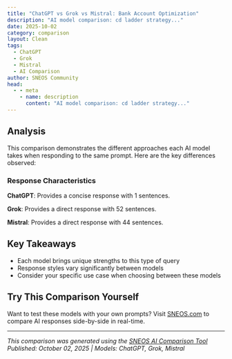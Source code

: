 ```yaml
---
title: "ChatGPT vs Grok vs Mistral: Bank Account Optimization"
description: "AI model comparison: cd ladder strategy..."
date: 2025-10-02
category: comparison
layout: Clean
tags:
  - ChatGPT
  - Grok
  - Mistral
  - AI Comparison
author: SNEOS Community
head:
  - - meta
    - name: description
      content: "AI model comparison: cd ladder strategy..."
---
```


<ChatComparison
  title="ChatGPT vs Grok vs Mistral: Bank Account Optimization"
  prompt="cd ladder strategy"
  :responses='{
    "ChatGPT": "Error calling OpenAI API.",
    "Grok": "A **CD ladder strategy** is a savings or investment approach that involves distributing funds across multiple certificates of deposit (CDs) with different maturity dates. This strategy helps balance the need for liquidity, predictable returns, and the potential to take advantage of changing interest rates. Here\u0027s how it works and why it\u0027s beneficial:\n\n### How a CD Ladder Works\n1. **Multiple CDs with Staggered Maturities**:\n   - Instead of investing all your money in a single CD, you divide your funds into several CDs with varying terms (e.g., 6 months, 1 year, 2 years, 3 years, etc.).\n   - For example, if you have $5,000 to invest, you might put $1,000 into five CDs with maturities of 1, 2, 3, 4, and 5 years.\n\n2. **Rolling Over CDs**:\n   - When a shorter-term CD matures, you reinvest the funds into a new CD with a longer maturity (e.g., a 5-year CD in the example above).\n   - This keeps the ladder structure intact, ensuring that you always have CDs maturing at regular intervals.\n\n3. **Regular Access to Funds**:\n   - Since the CDs mature at different times, you have periodic access to portions of your money without penalties (as long as you wait until maturity).\n   - This provides liquidity compared to locking all funds into a single long-term CD.\n\n### Benefits of a CD Ladder Strategy\n1. **Liquidity**:\n   - With CDs maturing at staggered intervals, you can access parts of your money periodically without breaking the entire investment or incurring early withdrawal penalties.\n   \n2. **Interest Rate Flexibility**:\n   - If interest rates rise, you can reinvest maturing CDs at higher rates, potentially increasing your returns over time.\n   - If rates fall, you still have longer-term CDs locked in at higher rates.\n\n3. **Reduced Risk**:\n   - CDs are generally insured by the FDIC (up to $250,000 per depositor per insured bank in the U.S.), making them a low-risk investment.\n   - The ladder strategy spreads out the risk of being locked into low rates for too long.\n\n4. **Predictable Income**:\n   - A CD ladder can provide a steady stream of income or accessible funds at regular intervals, which is useful for budgeting or planning expenses.\n\n### Drawbacks of a CD Ladder Strategy\n1. **Lower Returns Compared to Other Investments**:\n   - CDs typically offer lower returns than riskier investments like stocks or mutual funds.\n   \n2. **Inflation Risk**:\n   - The fixed interest rates of CDs may not keep pace with inflation, reducing your purchasing power over time.\n\n3. **Early Withdrawal Penalties**:\n   - If you need to access funds before a CD matures, you may face penalties, so it\u2019s important to plan your ladder based on your liquidity needs.\n\n### Example of a CD Ladder\n- Total Investment: $10,000\n- Divide the funds into 5 CDs of $2,000 each with the following maturities:\n  - CD 1: 1-year term (matures in 1 year)\n  - CD 2: 2-year term (matures in 2 years)\n  - CD 3: 3-year term (matures in 3 years)\n  - CD 4: 4-year term (matures in 4 years)\n  - CD 5: 5-year term (matures in 5 years)\n- After 1 year, when CD 1 matures, reinvest the $2,000 (plus interest) into a new 5-year CD.\n- Repeat this process each year as each CD matures, always rolling the funds into a new 5-year CD.\n- Outcome: You\u2019ll have a CD maturing every year, providing access to funds while taking advantage of longer-term rates.\n\n### Tips for Building a CD Ladder\n1. **Assess Your Needs**:\n   - Determine how much money you can lock away and how often you\u2019ll need access to funds. Choose maturity intervals that align with your financial goals (e.g., every 6 months or every year).\n   \n2. **Shop for Rates**:\n   - Compare CD rates from different banks or credit unions to maximize returns. Online banks often offer higher rates than traditional banks.\n\n3. **Consider Rate Trends**:\n   - In a rising rate environment, shorter-term CDs may be better so you can reinvest at higher rates. In a falling rate environment, longer-term CDs can lock in higher rates.\n\n4. **Diversify Across Institutions**:\n   - If your total investment exceeds FDIC insurance limits, spread your funds across multiple banks to ensure full coverage.\n\nA CD ladder is an effective strategy for conservative investors who prioritize safety, predictable returns, and periodic access to funds. If you\u0027re considering this approach, it\u2019s worth consulting with a financial advisor to tailor the ladder to your specific goals and circumstances.",
    "Mistral": "The \u0022CD Ladder\u0022 strategy is a popular approach for investing in Certificates of Deposit (CDs) to maximize returns while maintaining liquidity and minimizing interest rate risk. Here\u0027s how it works:\n\n### Steps to Create a CD Ladder\n\n1. **Determine Your Investment Horizon**: Decide how long you want to invest your money. For example, you might choose a 5-year horizon.\n\n2. **Divide Your Investment**: Split your total investment amount into equal parts. If you have $10,000 and a 5-year horizon, you would divide it into five parts of $2,000 each.\n\n3. **Purchase CDs with Staggered Maturities**:\n   - Buy a 1-year CD with $2,000.\n   - Buy a 2-year CD with $2,000.\n   - Buy a 3-year CD with $2,000.\n   - Buy a 4-year CD with $2,000.\n   - Buy a 5-year CD with $2,000.\n\n4. **Reinvest Maturities**: When the 1-year CD matures, reinvest the proceeds into a new 5-year CD. Continue this process each year.\n\n### Benefits of a CD Ladder\n\n1. **Liquidity**: By staggering the maturities, you ensure that a portion of your investment becomes available each year. This provides liquidity without having to break a CD and incur penalties.\n\n2. **Interest Rate Management**: If interest rates rise, you can take advantage of higher rates when your shorter-term CDs mature. Conversely, if rates fall, you still benefit from the higher rates on your longer-term CDs.\n\n3. **Diversification**: Spreading your investments across different maturities helps diversify your risk. You are not locked into a single interest rate for the entire investment period.\n\n### Example\n\nLet\u0027s say you have $10,000 to invest and you choose a 5-year CD ladder:\n\n- **Year 1**: Buy a 1-year CD, 2-year CD, 3-year CD, 4-year CD, and 5-year CD, each with $2,000.\n- **Year 2**: The 1-year CD matures. Reinvest the $2,000 into a new 5-year CD.\n- **Year 3**: The 2-year CD matures. Reinvest the $2,000 into a new 5-year CD.\n- **Year 4**: The 3-year CD matures. Reinvest the $2,000 into a new 5-year CD.\n- **Year 5**: The 4-year CD matures. Reinvest the $2,000 into a new 5-year CD.\n- **Year 6**: The 5-year CD matures. Reinvest the $2,000 into a new 5-year CD.\n\nBy the end of Year 6, you will have a series of 5-year CDs maturing each year, providing a steady stream of liquidity and potentially higher interest rates.\n\n### Considerations\n\n- **Interest Rates**: Keep an eye on interest rates. If rates are expected to rise significantly, you might want to adjust your ladder to take advantage of higher rates.\n- **Early Withdrawal Penalties**: Be aware of the penalties for early withdrawal. CDs typically have penalties if you need to access your money before maturity.\n- **Tax Implications**: Interest earned on CDs is generally taxable. Consider the tax implications and whether a tax-advantaged account might be more suitable.\n\nThe CD ladder strategy is a simple yet effective way to manage your cash investments, providing a balance between liquidity and yield."
  }'
  published-date="12:19"
/>

## Analysis

This comparison demonstrates the different approaches each AI model takes when responding to the same prompt. Here are the key differences observed:

### Response Characteristics

**ChatGPT**: Provides a concise response with 1 sentences. 

**Grok**: Provides a direct response with 52 sentences. 

**Mistral**: Provides a direct response with 44 sentences. 

## Key Takeaways

- Each model brings unique strengths to this type of query
- Response styles vary significantly between models
- Consider your specific use case when choosing between these models

## Try This Comparison Yourself

Want to test these models with your own prompts? Visit [SNEOS.com](https://sneos.com) to compare AI responses side-by-side in real-time.

---

*This comparison was generated using the [SNEOS AI Comparison Tool](https://sneos.com)*
*Published: October 02, 2025 | Models: ChatGPT, Grok, Mistral*
